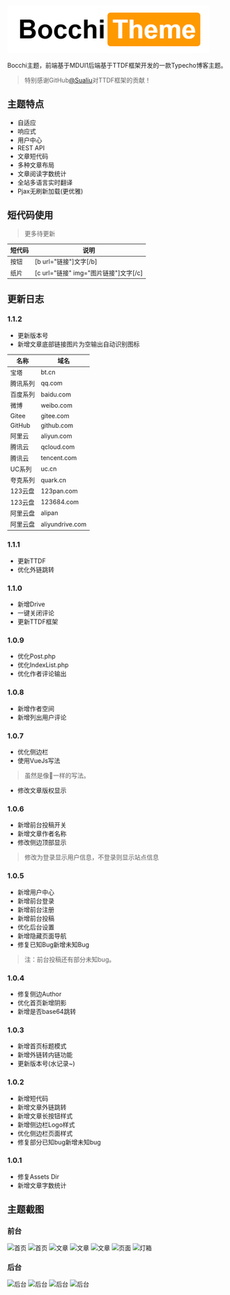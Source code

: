 ![logo](Assets/images/logo.png)

Bocchi主题，前端基于MDUI1后端基于TTDF框架开发的一款Typecho博客主题。

 > 特别感谢GitHub[@Sualiu](https://github.com/Sualiu)对TTDF框架的贡献！

## 主题特点

 - 自适应
 - 响应式
 - 用户中心
 - REST API
 - 文章短代码
 - 多种文章布局
 - 文章阅读字数统计
 - 全站多语言实时翻译
 - Pjax无刷新加载(更优雅)


## 短代码使用
> 更多待更新

| 短代码 | 说明 |
| --- | --- |
| 按钮 | [b url="链接"]文字[/b] |
| 纸片 | [c url="链接" img="图片链接"]文字[/c] |

## 更新日志

### 1.1.2
 - 更新版本号
 - 新增文章底部链接图片为空输出自动识别图标
 
 | 名称 | 域名 |
 | --- | --- |
 | 宝塔 | bt.cn |
 | 腾讯系列 | qq.com |
 | 百度系列 | baidu.com |
 | 微博 | weibo.com |
 | Gitee | gitee.com |
 | GitHub | github.com |
 | 阿里云 | aliyun.com |
 | 腾讯云 | qcloud.com |
 | 腾讯云 | tencent.com |
 | UC系列 | uc.cn |
 | 夸克系列 | quark.cn |
 | 123云盘 | 123pan.com |
 | 123云盘 | 123684.com |
 | 阿里云盘 | alipan |
 | 阿里云盘 | aliyundrive.com |

### 1.1.1
 - 更新TTDF
 - 优化外链跳转

### 1.1.0
 - 新增Drive
 - 一键关闭评论
 - 更新TTDF框架

### 1.0.9
 - 优化Post.php
 - 优化IndexList.php
 - 优化作者评论输出

### 1.0.8
 - 新增作者空间
 - 新增列出用户评论

### 1.0.7
 - 优化侧边栏
 - 使用VueJs写法
 > 虽然是像💩一样的写法。
 - 修改文章版权显示

### 1.0.6
 - 新增前台投稿开关
 - 新增文章作者名称
 - 修改侧边顶部显示
 > 修改为登录显示用户信息，不登录则显示站点信息

### 1.0.5
 - 新增用户中心
 - 新增前台登录
 - 新增前台注册
 - 新增前台投稿
 - 优化后台设置
 - 新增隐藏页面导航
 - 修复已知Bug新增未知Bug
 > 注：前台投稿还有部分未知bug。

### 1.0.4
 - 修复侧边Author
 - 优化首页新增阴影
 - 新增是否base64跳转

### 1.0.3
 - 新增首页标题模式
 - 新增外链转内链功能
 - 更新版本号(水记录~)

### 1.0.2
 - 新增短代码
 - 新增文章外链跳转
 - 新增文章长按钮样式
 - 新增侧边栏Logo样式
 - 优化侧边栏页面样式
 - 修复部分已知bug新增未知bug

### 1.0.1
 - 修复Assets Dir
 - 新增文章字数统计
 
## 主题截图
### 前台

![首页](https://cloud.miomoe.cn/f/NLVTz/bocchi-index.png)
![首页](https://cloud.miomoe.cn/f/g4zc2/bocchi-index1.png)
![文章](https://cloud.miomoe.cn/f/zoRFg/bocchi-post.png)
![文章](https://cloud.miomoe.cn/f/P4BT3/bocchi-post1.png)
![文章](https://cloud.miomoe.cn/f/o9OF9/bocchi-post2.png)
![页面](https://cloud.miomoe.cn/f/n43fO/bocchi-pixiv.png)
![灯箱](https://cloud.miomoe.cn/f/q4gUP/bocchi-imgbox.png)


### 后台
![后台](https://cloud.miomoe.cn/f/bYdUn/write-post.png)
![后台](https://cloud.miomoe.cn/f/x6vfO/bocchi-admin.png)
![后台](https://cloud.miomoe.cn/f/W4nh9/bocchi-admin1.png)
![后台](https://cloud.miomoe.cn/f/aKPs7/bocchi-admin2.png)